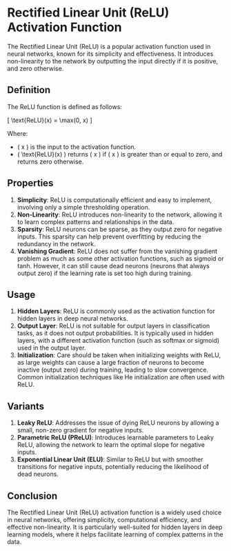 # Rectified Linear Unit (ReLU) Activation Function

The Rectified Linear Unit (ReLU) is a popular activation function used in neural networks, known for its simplicity and effectiveness. It introduces non-linearity to the network by outputting the input directly if it is positive, and zero otherwise.

## Definition

The ReLU function is defined as follows:

\[ \text{ReLU}(x) = \max(0, x) \]

Where:
- \( x \) is the input to the activation function.
- \( \text{ReLU}(x) \) returns \( x \) if \( x \) is greater than or equal to zero, and returns zero otherwise.

## Properties

1. **Simplicity**: ReLU is computationally efficient and easy to implement, involving only a simple thresholding operation.
2. **Non-Linearity**: ReLU introduces non-linearity to the network, allowing it to learn complex patterns and relationships in the data.
3. **Sparsity**: ReLU neurons can be sparse, as they output zero for negative inputs. This sparsity can help prevent overfitting by reducing the redundancy in the network.
4. **Vanishing Gradient**: ReLU does not suffer from the vanishing gradient problem as much as some other activation functions, such as sigmoid or tanh. However, it can still cause dead neurons (neurons that always output zero) if the learning rate is set too high during training.

## Usage

1. **Hidden Layers**: ReLU is commonly used as the activation function for hidden layers in deep neural networks.
2. **Output Layer**: ReLU is not suitable for output layers in classification tasks, as it does not output probabilities. It is typically used in hidden layers, with a different activation function (such as softmax or sigmoid) used in the output layer.
3. **Initialization**: Care should be taken when initializing weights with ReLU, as large weights can cause a large fraction of neurons to become inactive (output zero) during training, leading to slow convergence. Common initialization techniques like He initialization are often used with ReLU.

## Variants

1. **Leaky ReLU**: Addresses the issue of dying ReLU neurons by allowing a small, non-zero gradient for negative inputs.
2. **Parametric ReLU (PReLU)**: Introduces learnable parameters to Leaky ReLU, allowing the network to learn the optimal slope for negative inputs.
3. **Exponential Linear Unit (ELU)**: Similar to ReLU but with smoother transitions for negative inputs, potentially reducing the likelihood of dead neurons.

## Conclusion

The Rectified Linear Unit (ReLU) activation function is a widely used choice in neural networks, offering simplicity, computational efficiency, and effective non-linearity. It is particularly well-suited for hidden layers in deep learning models, where it helps facilitate learning of complex patterns in the data.

